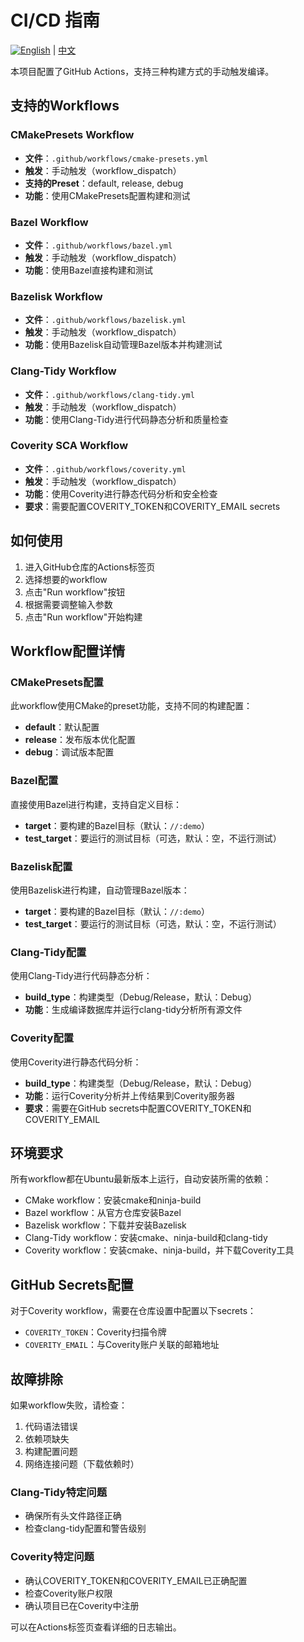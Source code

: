# CI/CD 指南

[![English](https://img.shields.io/badge/Language-English-blue.svg)](CI_EN.md) | [中文](CI.md)

本项目配置了GitHub Actions，支持三种构建方式的手动触发编译。

## 支持的Workflows

### CMakePresets Workflow

- **文件**：`.github/workflows/cmake-presets.yml`
- **触发**：手动触发（workflow_dispatch）
- **支持的Preset**：default, release, debug
- **功能**：使用CMakePresets配置构建和测试

### Bazel Workflow

- **文件**：`.github/workflows/bazel.yml`
- **触发**：手动触发（workflow_dispatch）
- **功能**：使用Bazel直接构建和测试

### Bazelisk Workflow

- **文件**：`.github/workflows/bazelisk.yml`
- **触发**：手动触发（workflow_dispatch）
- **功能**：使用Bazelisk自动管理Bazel版本并构建测试

### Clang-Tidy Workflow

- **文件**：`.github/workflows/clang-tidy.yml`
- **触发**：手动触发（workflow_dispatch）
- **功能**：使用Clang-Tidy进行代码静态分析和质量检查

### Coverity SCA Workflow

- **文件**：`.github/workflows/coverity.yml`
- **触发**：手动触发（workflow_dispatch）
- **功能**：使用Coverity进行静态代码分析和安全检查
- **要求**：需要配置COVERITY_TOKEN和COVERITY_EMAIL secrets

## 如何使用

1. 进入GitHub仓库的Actions标签页
2. 选择想要的workflow
3. 点击"Run workflow"按钮
4. 根据需要调整输入参数
5. 点击"Run workflow"开始构建

## Workflow配置详情

### CMakePresets配置

此workflow使用CMake的preset功能，支持不同的构建配置：

- **default**：默认配置
- **release**：发布版本优化配置
- **debug**：调试版本配置

### Bazel配置

直接使用Bazel进行构建，支持自定义目标：

- **target**：要构建的Bazel目标（默认：`//:demo`）
- **test_target**：要运行的测试目标（可选，默认：空，不运行测试）

### Bazelisk配置

使用Bazelisk进行构建，自动管理Bazel版本：

- **target**：要构建的Bazel目标（默认：`//:demo`）
- **test_target**：要运行的测试目标（可选，默认：空，不运行测试）

### Clang-Tidy配置

使用Clang-Tidy进行代码静态分析：

- **build_type**：构建类型（Debug/Release，默认：Debug）
- **功能**：生成编译数据库并运行clang-tidy分析所有源文件

### Coverity配置

使用Coverity进行静态代码分析：

- **build_type**：构建类型（Debug/Release，默认：Debug）
- **功能**：运行Coverity分析并上传结果到Coverity服务器
- **要求**：需要在GitHub secrets中配置COVERITY_TOKEN和COVERITY_EMAIL

## 环境要求

所有workflow都在Ubuntu最新版本上运行，自动安装所需的依赖：

- CMake workflow：安装cmake和ninja-build
- Bazel workflow：从官方仓库安装Bazel
- Bazelisk workflow：下载并安装Bazelisk
- Clang-Tidy workflow：安装cmake、ninja-build和clang-tidy
- Coverity workflow：安装cmake、ninja-build，并下载Coverity工具

## GitHub Secrets配置

对于Coverity workflow，需要在仓库设置中配置以下secrets：

- `COVERITY_TOKEN`：Coverity扫描令牌
- `COVERITY_EMAIL`：与Coverity账户关联的邮箱地址

## 故障排除

如果workflow失败，请检查：

1. 代码语法错误
2. 依赖项缺失
3. 构建配置问题
4. 网络连接问题（下载依赖时）

### Clang-Tidy特定问题

- 确保所有头文件路径正确
- 检查clang-tidy配置和警告级别

### Coverity特定问题

- 确认COVERITY_TOKEN和COVERITY_EMAIL已正确配置
- 检查Coverity账户权限
- 确认项目已在Coverity中注册

可以在Actions标签页查看详细的日志输出。

